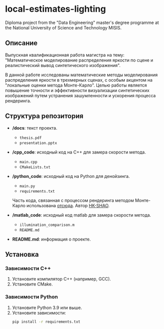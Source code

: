 # local-estimates-lighting
Diploma project from the "Data Engineering" master's degree programme at the National University of Science and Technology MISIS.

## Описание
Выпускная квалификационная работа магистра на тему: "Математическое моделирование распределения яркости по сцене и реалистический вывод синтетического изображения".

В данной работе исследованы математические методы моделирования распределения яркости в трехмерных сценах, с особым акцентом на "локальные оценки метода Монте-Карло". Целью работы является повышение точности и эффективности визуализации синтетических изображений путем устранения зашумленности и ускорения процесса рендеринга.

## Структура репозитория
- **/docs**: текст проекта.
  - `thesis.pdf`
  - `presentation.pptx`
- **/cpp_code**: исходный код на C++ для замера скорости метода.
  - `main.cpp`
  - `CMakeLists.txt` 
- **/python_code**: исходный код на Python для денойзинга.
  - `main.py`
  - `requirements.txt`
  
  Часть кода, связанная с процессом рендеринга методом Монте-Карло использована [отсюда](https://github.com/HK-SHAO/RayTracingPBR/blob/taichi-dev/examples/cornell_box/cornell_box_shortest.py).
  Автор [HK-SHAO](https://github.com/HK-SHAO).
  
- **/matlab_code**: исходный код matlab для замера скорости метода.
  - `illumination_comparison.m`
  - `README.md`
- **README.md**: информация о проекте.

## Установка
### Зависимости C++
1. Установите компилятор C++ (например, GCC).
2. Установите CMake.

### Зависимости Python
1. Установите Python 3.9 или выше.
2. Установите зависимости:
   ```sh
   pip install -r requirements.txt
